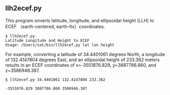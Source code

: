 ## llh2ecef.py

This program onverts latitude, longitude, and ellipsoidal height (LLH) to ECEF （earth-centered, earth-fix）coordinates.

```
$ llh2ecef.py
Latitude Longitude and Height to ECEF
Usage: /Users/sat/bin/llh2ecef.py lat lon height
```

For example, converting a latitude of 34.4401061 degrees North, a longitude of 132.4147804 degrees East, and an ellipsoidal height of 233.362 meters results in
an ECEF coordinates of x=-3551876.829, y=3887786.860, and z=3586946.387.

```
$ llh2ecef.py 34.4401061 132.4147804 233.362

-3551876.829 3887786.860 3586946.387
```

